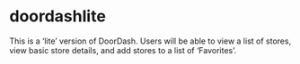 # doordashlite
This is a ‘lite’ version of DoorDash. Users will be able to view a list of stores, view basic store details, and add stores to a list of ‘Favorites’.
